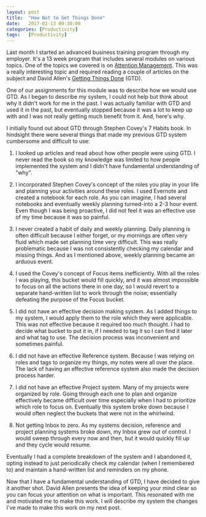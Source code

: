 ```yaml
---
layout: post
title:  "How Not to Get Things Done"
date:   2017-02-13 09:30:00
categories: [Productivity]
tags: 	[Productivity]
---
```

Last month I started an advanced business training program through my employer. It's a 13 week program that includes several modules on various topics. One of the topics we covered is on [Attention Management](http://www.inc.com/lee-colan/manage-attention-not-time.html). This was a really interesting topic and required reading a couple of articles on the subject and David Allen's [Getting Things Done](https://www.amazon.com/Getting-Things-Done-Stress-Free-Productivity/dp/0143126563/ref=dp_ob_title_bk) (GTD). 

One of our assignments for this module was to describe how we would use GTD. As I began to describe my system, I could not help but think about why it didn't work for me in the past. I was actually familiar with GTD and used it in the past, but eventually stopped because it was a lot to keep up with and I was not really getting much benefit from it. And, here's why. 

I initially found out about GTD through Stephen Covey's 7 Habits book. In hindsight there were several things that made my previous GTD system cumbersome and difficult to use:

1. I looked up articles and read about how other people were using GTD. I never read the book so my knowledge was limited to how people implemented the system and I didn't have fundamental understanding of "why".

2. I incorporated Stephen Covey's concept of the roles you play in your life and planning your activities around these roles. I used Evernote and created a notebook for each role. As you can imagine, I had several notebooks and eventually weekly planning turned-into a 2-3 hour event. Even though I was being proactive, I did not feel it was an effective use of my time because it was so painful.

3. I never created a habit of daily and weekly planning. Daily planning is often difficult because I either forget, or my mornings are often very fluid which made set planning time very difficult. This was really problematic because I was not consistently checking my calendar and missing things. And as I mentioned above, weekly planning became an arduous event.

4. I used the Covey's concept of Focus items inefficiently. With all the roles I was playing, this bucket would fill quickly, and it was almost impossible to focus on all the actions there in one day, so I would revert to a separate hand-written list to work through the noise; essentially defeating the purpose of the Focus bucket.

5. I did not have an effective decision making system. As I added things to my system, I would apply them to the role which they were applicable. This was not effective because it required too much thought. I had to decide what bucket to put it in, if I needed to tag it so I can find it later and what tag to use. The decision process was inconvenient and sometimes painful.

6. I did not have an effective Reference system. Because I was relying on roles and tags to organize my things, my notes were all over the place. The lack of having an effective reference system also made the decision process harder.  

7. I did not have an effective Project system. Many of my projects were organized by role. Going through each one to plan and organize effectively became difficult over time especially when I had to prioritize which role to focus on. Eventually this system broke down because I would often neglect the buckets that were not in the whirlwind. 

8. Not getting Inbox to zero. As my systems decision, reference and project planning systems broke down, my Inbox grew out of control. I would sweep through every now and then, but it would quickly fill up and they cycle would resume.

Eventually I had a complete breakdown of the system and I abandoned it, opting instead to just periodically check my calendar (when I remembered to) and maintain a hand-written list and reminders on my phone.

Now that I have a fundamental understanding of GTD, I have decided to give it another shot. David Allen presents the idea of keeping your mind clear so you can focus your attention on what is important. This resonated with me and motivated me to make this work. I will describe my system the changes I've made to make this work on my next post. 